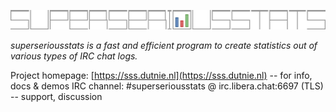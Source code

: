 ![superseriousstats](banner.svg)

*superseriousstats is a fast and efficient program to create statistics out of various types of IRC chat logs.*

Project homepage: [https://sss.dutnie.nl](https://sss.dutnie.nl) -- for info, docs & demos
IRC channel: #superseriousstats @ irc.libera.chat:6697 (TLS) -- support, discussion
